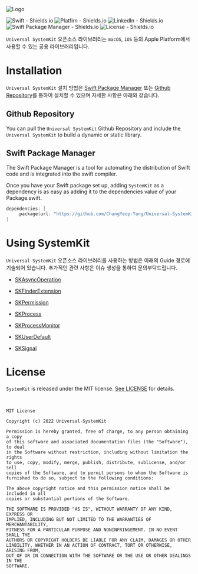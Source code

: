 ![Logo](https://user-images.githubusercontent.com/20036523/204139069-916be47d-391f-4afd-85a9-84529bec78a5.png)

![Swift - Shields.io](https://img.shields.io/badge/Swift-5.3%20%7C%205.4%20%7C%205.5%20%7C%205.6-orange)
![Platfirn - Shields.io](https://img.shields.io/badge/Platforms-iOS%20%7C%20macOS-yellowgreen)
![LinkedIn - Shields.io](https://img.shields.io/badge/Linked--In-창엽--양--3535ab134-informational)
![Swift Package Manager - Shields.io](https://img.shields.io/badge/Swift%20Package%20Manager-Compatible-success)
![License - Shields.io](https://img.shields.io/badge/License-MIT-blueviolet)

`Universal SystemKit` 오픈소스 라이브러리는 `macOS`, `iOS` 등의 Apple Platform에서 사용할 수 있는 공용 라이브러리입니다.

# Installation

`Universal SystemKit` 설치 방법은 [Swift Package Manager](https://www.swift.org/package-manager) 또는 [Github Repository](https://docs.github.com/en/repositories)를 통하여 설치할 수 있으며 자세한 사항은 아래와 같습니다.

## Github Repository

You can pull the `Universal SystemKit` Github Repository and include the `Universal SystemKit` to build a dynamic or static library.

## Swift Package Manager

The Swift Package Manager is a tool for automating the distribution of Swift code and is integrated into the swift compiler.

Once you have your Swift package set up, adding `SystemKit` as a dependency is as easy as adding it to the dependencies value of your Package.swift.

```Swift
dependencies: [
    .package(url: "https://github.com/ChangYeop-Yang/Universal-SystemKit", .branch("master"))
]
```

# Using SystemKit

`Universal SystemKit` 오픈소스 라이브러리를 사용하는 방법은 아래의 Guide 경로에 기술되어 있습니다. 추가적인 관련 사항은 이슈 생성을 통하여 문의부탁드립니다.

* [SKAsyncOperation](https://github.com/ChangYeop-Yang/Universal-SystemKit/blob/main/Resources/Guide/SKAsyncOperation.md)

* [SKFinderExtension](https://dev-dream-world.tistory.com/226?category=1294828)

* [SKPermission](https://dev-dream-world.tistory.com/227?category=1294828)

* [SKProcess](https://dev-dream-world.tistory.com/225?category=1294828)

* [SKProcessMonitor](https://dev-dream-world.tistory.com/230?category=1294828)

* [SKUserDefault](https://dev-dream-world.tistory.com/224?category=1294828)

* [SKSignal](https://dev-dream-world.tistory.com/229?category=1294828)

# License

`SystemKit` is released under the MIT license. [See LICENSE](https://github.com/ChangYeop-Yang/Apple-SystemKit/blob/main/LICENSE) for details.

</br>

```TEXT
MIT License

Copyright (c) 2022 Universal-SystemKit

Permission is hereby granted, free of charge, to any person obtaining a copy
of this software and associated documentation files (the "Software"), to deal
in the Software without restriction, including without limitation the rights
to use, copy, modify, merge, publish, distribute, sublicense, and/or sell
copies of the Software, and to permit persons to whom the Software is
furnished to do so, subject to the following conditions:

The above copyright notice and this permission notice shall be included in all
copies or substantial portions of the Software.

THE SOFTWARE IS PROVIDED "AS IS", WITHOUT WARRANTY OF ANY KIND, EXPRESS OR
IMPLIED, INCLUDING BUT NOT LIMITED TO THE WARRANTIES OF MERCHANTABILITY,
FITNESS FOR A PARTICULAR PURPOSE AND NONINFRINGEMENT. IN NO EVENT SHALL THE
AUTHORS OR COPYRIGHT HOLDERS BE LIABLE FOR ANY CLAIM, DAMAGES OR OTHER
LIABILITY, WHETHER IN AN ACTION OF CONTRACT, TORT OR OTHERWISE, ARISING FROM,
OUT OF OR IN CONNECTION WITH THE SOFTWARE OR THE USE OR OTHER DEALINGS IN THE
SOFTWARE.
```
